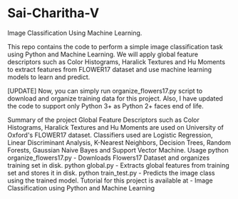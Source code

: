 # Sai-Charitha-V
Image Classification Using Machine Learning. 

This repo contains the code to perform a simple image classification task using Python and Machine Learning. We will apply global feature descriptors such as Color Histograms, Haralick Textures and Hu Moments to extract features from FLOWER17 dataset and use machine learning models to learn and predict.

[UPDATE] Now, you can simply run organize_flowers17.py script to download and organize training data for this project. Also, I have updated the code to support only Python 3+ as Python 2+ faces end of life.

Summary of the project Global Feature Descriptors such as Color Histograms, Haralick Textures and Hu Moments are used on University of Oxford's FLOWER17 dataset. Classifiers used are Logistic Regression, Linear Discriminant Analysis, K-Nearest Neighbors, Decision Trees, Random Forests, Gaussian Naive Bayes and Support Vector Machine. Usage python organize_flowers17.py - Downloads Flowers17 Dataset and organizes training set in disk. python global.py - Extracts global features from training set and stores it in disk. python train_test.py - Predicts the image class using the trained model. Tutorial for this project is available at - Image Classification using Python and Machine Learning
